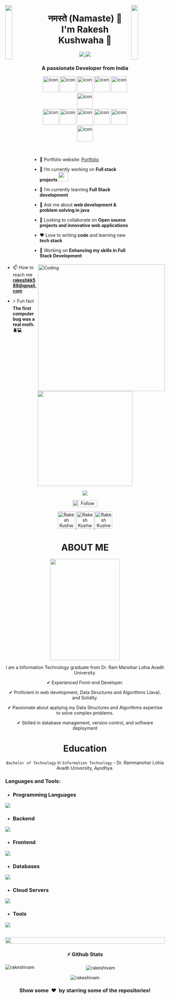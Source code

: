 

<!--- header image --->

<img align="left" src="https://user-images.githubusercontent.com/65187002/144930161-2f783401-8d27-4fdf-a2f7-cc0ba32f1f1f.gif" width="21%" style="display:inline;"><img align="right" src="https://user-images.githubusercontent.com/65187002/144930161-2f783401-8d27-4fdf-a2f7-cc0ba32f1f1f.gif" width="21%" style="display:inline;">
<div align="center">
<h1 align="center">
  नमस्ते (Namaste) 🙏  
  <br>
  I'm Rakesh Kushwaha 👋
</h1>

<p align="center">
  <a href="https://www.linkedin.com/in/er-rakesh-kushwaha/">
    <img src="https://img.shields.io/badge/-rakesh%20kushwaha-blue?style=flat-square&logo=Linkedin&logoColor=white" />
  </a>
  <a href="mailto:rakeshkk589@gmail.com">
    <img src="https://img.shields.io/badge/-rakesh@gmail.com-c14438?style=flat-square&logo=Gmail&logoColor=white" />
  </a>
</p>
</div>


<h3 align="center">A passionate Developer from India</h3>



<!--- language icon --->


<div align="center">

  <img src="https://techstack-generator.vercel.app/js-icon.svg" alt="icon" width="50" height="50" />
  <img src="https://techstack-generator.vercel.app/ts-icon.svg" alt="icon" width="50" height="50" />
  <img src="https://techstack-generator.vercel.app/java-icon.svg" alt="icon" width="50" height="50" />
  <img src="https://techstack-generator.vercel.app/react-icon.svg" alt="icon"width="50" height="50" />
  <img src="https://techstack-generator.vercel.app/docker-icon.svg" alt="icon" width="50" height="50" />
  <img src="https://techstack-generator.vercel.app/kubernetes-icon.svg" alt="icon" width="50" height="50">
  


  <br>


  <img src="https://techstack-generator.vercel.app/redux-icon.svg" alt="icon" width="50" height="50" />
  <img src="https://techstack-generator.vercel.app/aws-icon.svg" alt="icon" width="50" height="50" />
  <img src="https://techstack-generator.vercel.app/github-icon.svg" alt="icon" width="50" height="50" />
  <img src="https://techstack-generator.vercel.app/prettier-icon.svg" alt="icon" width="50" height="50" />
  <img src="https://techstack-generator.vercel.app/restapi-icon.svg" alt="icon" width="50" height="50" />
  <img src="https://techstack-generator.vercel.app/python-icon.svg" alt="icon" width="50" height="50" />
  
  


</div>





<!--- about section --->


<img align="right" alt="Coding" width="400" src="https://user-images.githubusercontent.com/74038190/229223263-cf2e4b07-2615-4f87-9c38-e37600f8381a.gif">
<br><br>

- 🎯 Portfolio website: [Portfolio](https://varadbhogayata.github.io/)

- 🔭 I’m currently working on **Full stack projects <img src="https://media.giphy.com/media/WUlplcMpOCEmTGBtBW/giphy.gif" width="30">**

- 🌱 I’m currently learning **Full Stack development**

- 💬 Ask me about **web development & problem solving in java**
  
- 👯 Looking to collaborate on **Open source projects and innovative web applications**

- ❤️ Love to writing **code** and learning new **tech stack**

- 🔭 Working on **Enhancing my skills in Full Stack Development**

- 📫 How to reach me **rakeshkk589@gmail.com**

- ⚡ Fun fact **The first computer bug was a real moth. 🪲💻**

<br>




<!--- portfolio launch button --->




<div align="center">

<a href="https://wiz-rakesh.vercel.app/" align="center">
  
  <img height="300" align="center" src="https://user-images.githubusercontent.com/60597290/151966205-54a50cb6-2401-49bc-992c-dd926c8ecd09.svg"/>
  
  ![](https://komarev.com/ghpvc/?username=rakeshivam&color=blueviolet&label=Profile+Views)
  
</a>
</div>


<div align="center">

<!--- social media icons, you can find them in the assets directory of this repo --->

  <a href="https://www.f6s.com/rakesh-kushwaha" target="_blank" title="Follow RAKESH on F6S"><img src="https://www.f6s.com/images/f6s-follow-secondary.png" border="0" width="150" height="50" alt="Follow RAKESH on F6S" style="width: 78px; height: 22px; padding: 0px; margin: 0px;" /></a>
  
<a href="https://x.com/ErRakeshMaurya?s=09" target="_blank">
    <img height="55" alt="Rakesh Kushwaha  | Twitter" src="https://user-images.githubusercontent.com/60597290/152035696-80cad2ec-b4dd-4552-88e6-b6b466124f5b.png" />
</a>  
  
  
<a href="https://www.linkedin.com/in/er-rakesh-kushwaha/" target="_blank">
  <img height="55" alt="Rakesh Kushwaha | LinkedIn"  src="https://user-images.githubusercontent.com/60597290/152035581-a7c6c0c3-65c3-4160-89c0-e90ddc1e8d4e.png"/>
</a> 
  
  
<a href="https://www.instagram.com/rakeshkushwaha.in?igsh=NGsxcHA5cXkxemVq" target="_blank">
  <img height="55" alt="Rakesh Kushwaha | Instagram"  src="https://user-images.githubusercontent.com/60597290/152036063-21242e52-af65-4a33-af5d-790466244407.png" />
</a>
</div>



<h1 align="center">
  ABOUT ME
</h1>

<div align="center">
<img src="https://raw.githubusercontent.com/Rakeshivam/Assets/main/Me.jpg" width="220" height="320" />

I am a Information Technology graduate from Dr. Ram Manohar Lohia Avadh University.

✔ Experienced Front-end Developer.

✔ Proficient in web development, Data Structures and Algorithms (Java), and Solidity.

✔ Passionate about applying my Data Structures and Algorithms expertise to solve complex problems.

✔ Skilled in database management, version control, and software deployment

<!--- Education --->  
  
<h1 align="center">
    Education 
    </h1>

  `Bachelor of Technology` in `Information Technology` - Dr. Rammanohar Lohia Avadh University, Ayodhya.
  
</div>


<h3 align="left">Languages and Tools:</h3>

- ### Programming Languages
<p align="left">
  <a href="https://skillicons.dev">
    <img src="https://skillicons.dev/icons?i=js,py,java" />
  </a>
</p>

- ### Backend
<p align="left">
  <a href="https://skillicons.dev">
    <img src="https://skillicons.dev/icons?i=nodejs,express" />
  </a>
</p>

- ### Frontend
<p align="left">
  <a href="https://skillicons.dev">
    <img src="https://skillicons.dev/icons?i=html,css,react,redux,tailwind,materialui" />
  </a>
</p>

- ### Databases
<p align="left">
  <a href="https://skillicons.dev">
    <img src="https://skillicons.dev/icons?i=mongodb,mysql" />
  </a>
</p>

- ### Cloud Servers
<p align="left">
  <a href="https://skillicons.dev">
    <img src="https://skillicons.dev/icons?i=azure,aws,gcp" />
  </a>
</p>

- ### Tools
<p align="left">
  <a href="https://skillicons.dev">
    <img src="https://skillicons.dev/icons?i=git,github,vscode,postman" />
  </a>
</p>

<br/>

<img src="https://i.imgur.com/dBaSKWF.gif" height="20" width="100%">



<div align="center">






### ⚡ Github Stats
<p><img align="left" src="https://github-readme-stats.vercel.app/api/top-langs?username=rakeshivam&show_icons=true&locale=en&layout=compact" alt="rakeshivam" /></p>
<p>&nbsp;<img align="center" src="https://github-readme-stats.vercel.app/api?username=rakeshivam&show_icons=true&locale=en" alt="rakeshivam" /></p>
<p><img align="center" src="https://github-readme-streak-stats.herokuapp.com/?user=rakeshivam&" alt="rakeshivam" /></p>

<h3 align="center">Show some &nbsp;❤️&nbsp; by starring some of the repositories!</h3>
